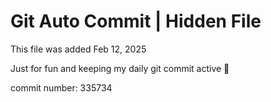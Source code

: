 # Git Auto Commit | Hidden File

This file was added Feb 12, 2025

Just for fun and keeping my daily git commit active 🤪

commit number: 335734
